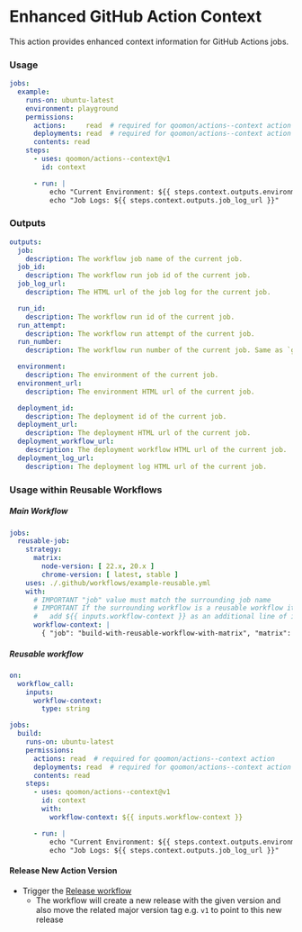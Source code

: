 # Enhanced GitHub Action Context
This action provides enhanced context information for GitHub Actions jobs.

### Usage
```yaml
jobs:
  example:
    runs-on: ubuntu-latest
    environment: playground
    permissions:
      actions:     read  # required for qoomon/actions--context action
      deployments: read  # required for qoomon/actions--context action
      contents: read
    steps:
      - uses: qoomon/actions--context@v1
        id: context

      - run: |
          echo "Current Environment: ${{ steps.context.outputs.environment }}"
          echo "Job Logs: ${{ steps.context.outputs.job_log_url }}"
```

### Outputs
```yaml
outputs:
  job:
    description: The workflow job name of the current job.
  job_id:
    description: The workflow run job id of the current job.
  job_log_url:
    description: The HTML url of the job log for the current job.

  run_id:
    description: The workflow run id of the current job.
  run_attempt:
    description: The workflow run attempt of the current job.
  run_number:
    description: The workflow run number of the current job. Same as `github.run_number`.

  environment:
    description: The environment of the current job.
  environment_url:
    description: The environment HTML url of the current job.

  deployment_id:
    description: The deployment id of the current job.
  deployment_url:
    description: The deployment HTML url of the current job.
  deployment_workflow_url:
    description: The deployment workflow HTML url of the current job.
  deployment_log_url:
    description: The deployment log HTML url of the current job.
```

### Usage within Reusable Workflows

##### Main Workflow
```yaml
jobs:
  reusable-job:
    strategy:
      matrix:
        node-version: [ 22.x, 20.x ]
        chrome-version: [ latest, stable ]
    uses: ./.github/workflows/example-reusable.yml
    with:
      # IMPORTANT "job" value must match the surrounding job name
      # IMPORTANT If the surrounding workflow is a reusable workflow itself,
      #   add ${{ inputs.workflow-context }} as an additional line of input value
      workflow-context: |
        { "job": "build-with-reusable-workflow-with-matrix", "matrix": ${{ toJSON(matrix) }} }
```

##### Reusable workflow
```yaml
on:
  workflow_call:
    inputs:
      workflow-context:
        type: string

jobs:
  build:
    runs-on: ubuntu-latest
    permissions:
      actions: read  # required for qoomon/actions--context action
      deployments: read  # required for qoomon/actions--context action
      contents: read
    steps:
      - uses: qoomon/actions--context@v1
        id: context
        with:
          workflow-context: ${{ inputs.workflow-context }}

      - run: |
          echo "Current Environment: ${{ steps.context.outputs.environment }}"
          echo "Job Logs: ${{ steps.context.outputs.job_log_url }}"
```

#### Release New Action Version
- Trigger the [Release workflow](../../actions/workflows/release.yaml)
  - The workflow will create a new release with the given version and also move the related major version tag e.g. `v1` to point to this new release

